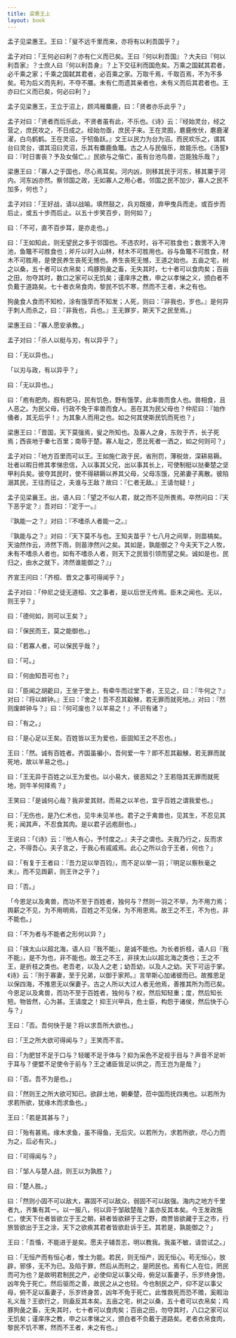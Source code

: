 ```yaml
---
title: 梁惠王上
layout: book
---
```


孟子见梁惠王。王曰：「叟不远千里而来，亦将有以利吾国乎？」

孟子对曰：「王何必曰利？亦有仁义而已矣。王曰『何以利吾国』？大夫曰『何以利吾家』？士庶人曰『何以利吾身』？上下交征利而国危矣。万乘之国弑其君者，必千乘之家；千乘之国弑其君者，必百乘之家。万取千焉，千取百焉，不为不多矣。苟为后义而先利，不夺不餍。未有仁而遗其亲者也，未有义而后其君者也。王亦曰仁义而已矣，何必曰利？」

孟子见梁惠王，王立于沼上，顾鸿雁麋鹿，曰：「贤者亦乐此乎？」

孟子对曰：「贤者而后乐此，不贤者虽有此，不乐也。《诗》云：『经始灵台，经之营之，庶民攻之，不日成之。经始勿亟，庶民子来。王在灵囿，麀鹿攸伏，麀鹿濯濯，白鸟鹤鹤。王在灵沼，于牣鱼跃。』文王以民力为台为沼。而民欢乐之，谓其台曰灵台，谓其沼曰灵沼，乐其有麋鹿鱼鼈。古之人与民偕乐，故能乐也。《汤誓》曰：『时日害丧？予及女偕亡。』民欲与之偕亡，虽有台池鸟兽，岂能独乐哉？」

梁惠王曰：「寡人之于国也，尽心焉耳矣。河内凶，则移其民于河东，移其粟于河内。河东凶亦然。察邻国之政，无如寡人之用心者。邻国之民不加少，寡人之民不加多，何也？」

孟子对曰：「王好战，请以战喻。填然鼓之，兵刃既接，弃甲曳兵而走。或百步而后止，或五十步而后止。以五十步笑百步，则何如？」

曰：「不可，直不百步耳，是亦走也。」

曰：「王如知此，则无望民之多于邻国也。不违农时，谷不可胜食也；数罟不入洿池，鱼鼈不可胜食也；斧斤以时入山林，材木不可胜用也。谷与鱼鼈不可胜食，材木不可胜用，是使民养生丧死无憾也。养生丧死无憾，王道之始也。五亩之宅，树之以桑，五十者可以衣帛矣；鸡豚狗彘之畜，无失其时，七十者可以食肉矣；百亩之田，勿夺其时，数口之家可以无饥矣；谨庠序之教，申之以孝悌之义，颁白者不负戴于道路矣。七十者衣帛食肉，黎民不饥不寒，然而不王者，未之有也。

狗彘食人食而不知检，涂有饿莩而不知发；人死，则曰：『非我也，岁也。』是何异于刺人而杀之，曰：『非我也，兵也。』王无罪岁，斯天下之民至焉。」

梁惠王曰：「寡人愿安承教。」

孟子对曰：「杀人以梃与刃，有以异乎？」

曰：「无以异也。」

「以刃与政，有以异乎？」

曰：「无以异也。」

曰：「庖有肥肉，廐有肥马，民有饥色，野有饿莩，此率兽而食人也。兽相食，且人恶之。为民父母，行政不免于率兽而食人。恶在其为民父母也？仲尼曰：『始作俑者，其无后乎！』为其象人而用之也。如之何其使斯民饥而死也？」

梁惠王曰：「晋国，天下莫强焉，叟之所知也。及寡人之身，东败于齐，长子死焉；西丧地于秦七百里；南辱于楚。寡人耻之，愿比死者一洒之，如之何则可？」

孟子对曰：「地方百里而可以王。王如施仁政于民，省刑罚，薄税敛，深耕易耨。壮者以暇日修其孝悌忠信，入以事其父兄，出以事其长上，可使制梃以挞秦楚之坚甲利兵矣。彼夺其民时，使不得耕耨以养其父母，父母冻饿，兄弟妻子离散。彼陷溺其民，王往而征之，夫谁与王敌？故曰：『仁者无敌。』王请勿疑！」

孟子见梁襄王。出，语人曰：「望之不似人君，就之而不见所畏焉。卒然问曰：『天下恶乎定？』吾对曰：『定于一。』

『孰能一之？』对曰：『不嗜杀人者能一之。』

『孰能与之？』对曰：『天下莫不与也。王知夫苗乎？七八月之间旱，则苗槁矣。天油然作云，沛然下雨，则苗浡然兴之矣。其如是，孰能御之？今夫天下之人牧，未有不嗜杀人者也，如有不嗜杀人者，则天下之民皆引领而望之矣。诚如是也，民归之，由水之就下，沛然谁能御之？』」

齐宣王问曰：「齐桓、晋文之事可得闻乎？」

孟子对曰：「仲尼之徒无道桓、文之事者，是以后世无传焉。臣未之闻也。无以，则王乎？」

曰：「德何如，则可以王矣？」

曰：「保民而王，莫之能御也。」

曰：「若寡人者，可以保民乎哉？」

曰：「可。」

曰：「何由知吾可也？」

曰：「臣闻之胡齕曰，王坐于堂上，有牵牛而过堂下者，王见之，曰：『牛何之？』对曰：『将以衅钟。』王曰：『舍之！吾不忍其觳觫，若无罪而就死地。』对曰：『然则废衅钟与？』曰：『何可废也？以羊易之！』不识有诸？」

曰：「有之。」

曰：「是心足以王矣。百姓皆以王为爱也，臣固知王之不忍也。」

王曰：「然。诚有百姓者。齐国虽褊小，吾何爱一牛？即不忍其觳觫，若无罪而就死地，故以羊易之也。」

曰：「王无异于百姓之以王为爱也。以小易大，彼恶知之？王若隐其无罪而就死地，则牛羊何择焉？」

王笑曰：「是诚何心哉？我非爱其财。而易之以羊也，宜乎百姓之谓我爱也。」

曰：「无伤也，是乃仁术也，见牛未见羊也。君子之于禽兽也，见其生，不忍见其死；闻其声，不忍食其肉。是以君子远庖厨也。」

王说曰：「《诗》云：『他人有心，予忖度之。』夫子之谓也。夫我乃行之，反而求之，不得吾心。夫子言之，于我心有戚戚焉。此心之所以合于王者，何也？」

曰：「有复于王者曰：『吾力足以举百钧』，而不足以举一羽；『明足以察秋毫之末』，而不见舆薪，则王许之乎？」

曰：「否。」

「今恩足以及禽兽，而功不至于百姓者，独何与？然则一羽之不举，为不用力焉；舆薪之不见，为不用明焉，百姓之不见保，为不用恩焉。故王之不王，不为也，非不能也。」

曰：「不为者与不能者之形何以异？」

曰：「挟太山以超北海，语人曰『我不能』，是诚不能也。为长者折枝，语人曰『我不能』，是不为也，非不能也。故王之不王，非挟太山以超北海之类也；王之不王，是折枝之类也。老吾老，以及人之老；幼吾幼，以及人之幼。天下可运于掌。《诗》云：『刑于寡妻，至于兄弟，以御于家邦。』言举斯心加诸彼而已。故推恩足以保四海，不推恩无以保妻子。古之人所以大过人者无他焉，善推其所为而已矣。今恩足以及禽兽，而功不至于百姓者，独何与？权，然后知轻重；度，然后知长短。物皆然，心为甚。王请度之！抑王兴甲兵，危士臣，构怨于诸侯，然后快于心与？」

王曰：「否。吾何快于是？将以求吾所大欲也。」

曰：「王之所大欲可得闻与？」王笑而不言。

曰：「为肥甘不足于口与？轻暖不足于体与？抑为采色不足视于目与？声音不足听于耳与？便嬖不足使令于前与？王之诸臣皆足以供之，而王岂为是哉？」

曰：「否。吾不为是也。」

曰：「然则王之所大欲可知已。欲辟土地，朝秦楚，莅中国而抚四夷也。以若所为求若所欲，犹缘木而求鱼也。」

王曰：「若是其甚与？」

曰：「殆有甚焉。缘木求鱼，虽不得鱼，无后灾。以若所为，求若所欲，尽心力而为之，后必有灾。」

曰：「可得闻与？」

曰：「邹人与楚人战，则王以为孰胜？」

曰：「楚人胜。」

曰：「然则小固不可以敌大，寡固不可以敌众，弱固不可以敌强。海内之地方千里者九，齐集有其一。以一服八，何以异于邹敌楚哉？盖亦反其本矣。今王发政施仁，使天下仕者皆欲立于王之朝，耕者皆欲耕于王之野，商贾皆欲藏于王之市，行旅皆欲出于王之涂，天下之欲疾其君者皆欲赴诉于王。其若是，孰能御之？」

王曰：「吾惛，不能进于是矣。愿夫子辅吾志，明以教我。我虽不敏，请尝试之。」

曰：「无恒产而有恒心者，惟士为能。若民，则无恒产，因无恒心。苟无恒心，放辟，邪侈，无不为已。及陷于罪，然后从而刑之，是罔民也。焉有仁人在位，罔民而可为也？是故明君制民之产，必使仰足以事父母，俯足以畜妻子，乐岁终身饱，凶年免于死亡。然后驱而之善，故民之从之也轻。今也制民之产，仰不足以事父母，俯不足以畜妻子，乐岁终身苦，凶年不免于死亡。此惟救死而恐不赡，奚暇治礼义哉？王欲行之，则盍反其本矣。五亩之宅，树之以桑，五十者可以衣帛矣；鸡豚狗彘之畜，无失其时，七十者可以食肉矣；百亩之田，勿夺其时，八口之家可以无饥矣；谨庠序之教，申之以孝悌之义，颁白者不负戴于道路矣。老者衣帛食肉，黎民不饥不寒，然而不王者，未之有也。」

